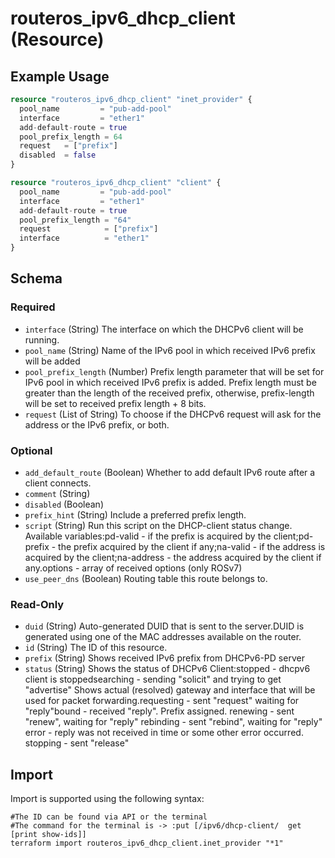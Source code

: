 # routeros_ipv6_dhcp_client (Resource)


## Example Usage
```terraform
resource "routeros_ipv6_dhcp_client" "inet_provider" {
  pool_name         = "pub-add-pool"
  interface         = "ether1"
  add-default-route = true
  pool_prefix_length = 64
  request   = ["prefix"]
  disabled  = false
}

resource "routeros_ipv6_dhcp_client" "client" {
  pool_name         = "pub-add-pool"
  interface         = "ether1"
  add-default-route = true
  pool_prefix_length = "64"
  request            = ["prefix"]
  interface          = "ether1"
}
```

<!-- schema generated by tfplugindocs -->
## Schema

### Required

- `interface` (String) The interface on which the DHCPv6 client will be running.
- `pool_name` (String) Name of the IPv6 pool in which received IPv6 prefix will be added
- `pool_prefix_length` (Number) Prefix length parameter that will be set for IPv6 pool in which received IPv6 prefix is added. Prefix length must be greater than the length of the received prefix, otherwise, prefix-length will be set to received prefix length + 8 bits.
- `request` (List of String) To choose if the DHCPv6 request will ask for the address or the IPv6 prefix, or both.

### Optional

- `add_default_route` (Boolean) Whether to add default IPv6 route after a client connects.
- `comment` (String)
- `disabled` (Boolean)
- `prefix_hint` (String) Include a preferred prefix length.
- `script` (String) Run this script on the DHCP-client status change. Available variables:pd-valid - if the prefix is acquired by the client;pd-prefix - the prefix acquired by the client if any;na-valid - if the address is acquired by the client;na-address - the address acquired by the client if any.options - array of received options (only ROSv7)
- `use_peer_dns` (Boolean) Routing table this route belongs to.

### Read-Only

- `duid` (String) Auto-generated DUID that is sent to the server.DUID is generated using one of the MAC addresses available on the router.
- `id` (String) The ID of this resource.
- `prefix` (String) Shows received IPv6 prefix from DHCPv6-PD server
- `status` (String) Shows the status of DHCPv6 Client:stopped - dhcpv6 client is stoppedsearching - sending "solicit" and trying to get "advertise"  Shows actual (resolved) gateway and interface that will be used for packet forwarding.requesting - sent "request" waiting for "reply"bound - received "reply". Prefix assigned. renewing - sent "renew", waiting for "reply" rebinding - sent "rebind", waiting for "reply" error - reply was not received in time or some other error occurred. stopping - sent "release"

## Import
Import is supported using the following syntax:
```shell
#The ID can be found via API or the terminal
#The command for the terminal is -> :put [/ipv6/dhcp-client/  get [print show-ids]]
terraform import routeros_ipv6_dhcp_client.inet_provider "*1"
```
